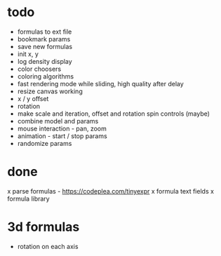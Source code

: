# todo

- formulas to ext file
- bookmark params
- save new formulas
- init x, y
- log density display
- color choosers
- coloring algorithms
- fast rendering mode while sliding, high quality after delay
- resize canvas working
- x / y offset
- rotation
- make scale and iteration, offset and rotation spin controls (maybe)
- combine model and params
- mouse interaction - pan, zoom
- animation - start / stop params
- randomize params

# done

x parse formulas - https://codeplea.com/tinyexpr
x formula text fields
x formula library


# 3d formulas

- rotation on each axis

